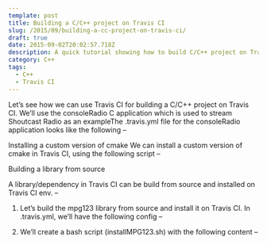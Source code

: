 ```yaml
---
template: post
title: Building a C/C++ project on Travis CI
slug: /2015/09/building-a-cc-project-on-travis-ci/
draft: true
date: 2015-09-02T20:02:57.718Z
description: A quick tutorial showing how to build C/C++ project on Travis CI
category: C++
tags:
  - C++
  - Travis CI
---
```

Let’s see how we can use Travis CI for building a C/C++ project on Travis CI. We’ll use the consoleRadio C application which is used to stream Shoutcast Radio as an exampleThe .travis.yml file for the consoleRadio application looks like the following –

Installing a custom version of cmake
We can install a custom version of cmake in Travis CI, using the following script –



Building a library from source

A library/dependency in Travis CI can be build from source and installed on Travis CI env.  –

1. Let’s build the mpg123 library from source and install it on Travis CI. In .travis.yml, we’ll have the following config –

2. We’ll create a bash script (installMPG123.sh) with the following content –
